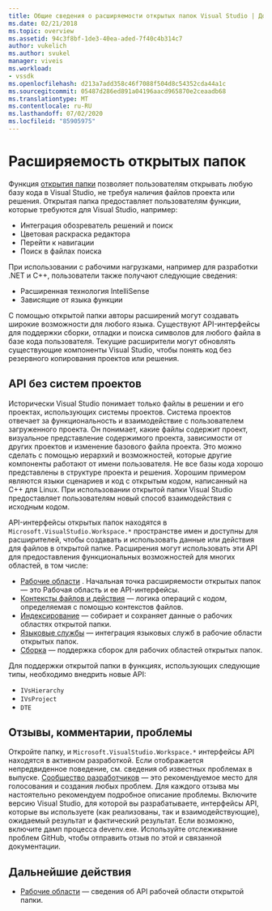 ```yaml
---
title: Общие сведения о расширяемости открытых папок Visual Studio | Документация Майкрософт
ms.date: 02/21/2018
ms.topic: overview
ms.assetid: 94c3f8bf-1de3-40ea-aded-7f40c4b314c7
author: vukelich
ms.author: svukel
manager: viveis
ms.workload:
- vssdk
ms.openlocfilehash: d213a7add358c46f7088f504d8c54352cda44a1c
ms.sourcegitcommit: 05487d286ed891a04196aacd965870e2ceaadb68
ms.translationtype: MT
ms.contentlocale: ru-RU
ms.lasthandoff: 07/02/2020
ms.locfileid: "85905975"
---
```

# <a name="open-folder-extensibility"></a>Расширяемость открытых папок

Функция [открытия папки](../ide/develop-code-in-visual-studio-without-projects-or-solutions.md) позволяет пользователям открывать любую базу кода в Visual Studio, не требуя наличия файлов проекта или решения. Открытая папка предоставляет пользователям функции, которые требуются для Visual Studio, например:

* Интеграция обозреватель решений и поиск
* Цветовая раскраска редактора
* Перейти к навигации
* Поиск в файлах поиска

При использовании с рабочими нагрузками, например для разработки .NET и C++, пользователи также получают следующие сведения:

* Расширенная технология IntelliSense
* Зависящие от языка функции

С помощью открытой папки авторы расширений могут создавать широкие возможности для любого языка. Существуют API-интерфейсы для поддержки сборки, отладки и поиска символов для любого файла в базе кода пользователя. Текущие расширители могут обновлять существующие компоненты Visual Studio, чтобы понять код без резервного копирования проектов или решения.

## <a name="an-api-without-project-systems"></a>API без систем проектов

Исторически Visual Studio понимает только файлы в решении и его проектах, использующих системы проектов. Система проектов отвечает за функциональность и взаимодействие с пользователем загруженного проекта. Он понимает, какие файлы содержит проект, визуальное представление содержимого проекта, зависимости от других проектов и изменение базового файла проекта. Это можно сделать с помощью иерархий и возможностей, которые другие компоненты работают от имени пользователя. Не все базы кода хорошо представлены в структуре проекта и решения. Хорошим примером являются языки сценариев и код с открытым кодом, написанный на C++ для Linux. При использовании открытой папки Visual Studio предоставляет пользователям новый способ взаимодействия с исходным кодом.

API-интерфейсы открытых папок находятся в `Microsoft.VisualStudio.Workspace.*` пространстве имен и доступны для расширителей, чтобы создавать и использовать данные или действия для файлов в открытой папке. Расширения могут использовать эти API для предоставления функциональных возможностей для многих областей, в том числе:

- [Рабочие области](workspaces.md) . Начальная точка расширяемости открытых папок — это Рабочая область и ее API-интерфейсы.
- [Контексты файлов и действия](workspace-file-contexts.md) — логика операций с кодом, определяемая с помощью контекстов файлов.
- [Индексирование](workspace-indexing.md) — собирает и сохраняет данные о рабочих областях открытой папки.
- [Языковые службы](workspace-language-services.md) — интеграция языковых служб в рабочие области открытых папок.
- [Сборка](workspace-build.md) — поддержка сборок для рабочих областей открытых папок.

Для поддержки открытой папки в функциях, использующих следующие типы, необходимо внедрить новые API:

- `IVsHierarchy`
- `IVsProject`
- `DTE`

## <a name="feedback-comments-issues"></a>Отзывы, комментарии, проблемы

Откройте папку, и `Microsoft.VisualStudio.Workspace.*` интерфейсы API находятся в активном разработкой. Если отображается непредвиденное поведение, см. сведения об известных проблемах в выпуске. [Сообщество разработчиков](https://developercommunity.visualstudio.com) — это рекомендуемое место для голосования и создания любых проблем. Для каждого отзыва мы настоятельно рекомендуем подробное описание проблемы. Включите версию Visual Studio, для которой вы разрабатываете, интерфейсы API, которые вы используете (как реализованы, так и взаимодействующие), ожидаемый результат и фактический результат. Если возможно, включите дамп процесса devenv.exe. Используйте отслеживание проблем GitHub, чтобы отправить отзыв по этой и связанной документации.

## <a name="next-steps"></a>Дальнейшие действия

* [Рабочие области](workspaces.md) — сведения об API рабочей области открытой папки.